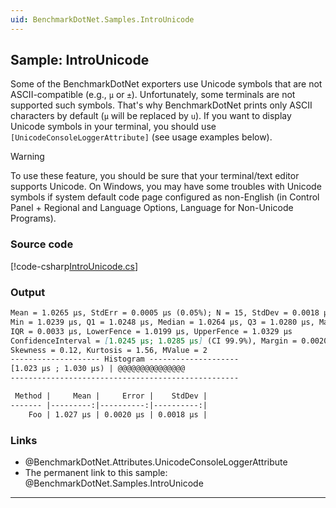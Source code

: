 ```yaml
---
uid: BenchmarkDotNet.Samples.IntroUnicode
---
```


## Sample: IntroUnicode

Some of the BenchmarkDotNet exporters use Unicode symbols that are not ASCII-compatible (e.g., `μ` or `±`).
Unfortunately, some terminals are not supported such symbols.
That's why BenchmarkDotNet prints only ASCII characters by default (`μ` will be replaced by `u`).
If you want to display Unicode symbols in your terminal, you should use `[UnicodeConsoleLoggerAttribute]` (see usage examples below).

> [!WARNING]
> To use these feature, you should be sure that your terminal/text editor supports Unicode.
> On Windows, you may have some troubles with Unicode symbols
>   if system default code page configured as non-English
>   (in Control Panel + Regional and Language Options, Language for Non-Unicode Programs).

### Source code

[!code-csharp[IntroUnicode.cs](../../../samples/BenchmarkDotNet.Samples/IntroUnicode.cs)]

### Output

```markdown
Mean = 1.0265 μs, StdErr = 0.0005 μs (0.05%); N = 15, StdDev = 0.0018 μs
Min = 1.0239 μs, Q1 = 1.0248 μs, Median = 1.0264 μs, Q3 = 1.0280 μs, Max = 1.0296 μs
IQR = 0.0033 μs, LowerFence = 1.0199 μs, UpperFence = 1.0329 μs
ConfidenceInterval = [1.0245 μs; 1.0285 μs] (CI 99.9%), Margin = 0.0020 μs (0.19% of Mean)
Skewness = 0.12, Kurtosis = 1.56, MValue = 2
-------------------- Histogram --------------------
[1.023 μs ; 1.030 μs) | @@@@@@@@@@@@@@@
---------------------------------------------------
```

```markdown
 Method |     Mean |     Error |    StdDev |
------- |---------:|----------:|----------:|
    Foo | 1.027 μs | 0.0020 μs | 0.0018 μs |
```

### Links

* @BenchmarkDotNet.Attributes.UnicodeConsoleLoggerAttribute
* The permanent link to this sample: @BenchmarkDotNet.Samples.IntroUnicode

---